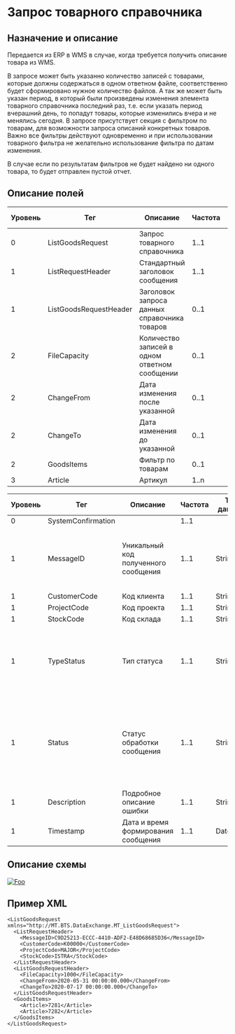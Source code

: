# Запрос товарного справочника

## Назначение и описание
Передается из ERP в WMS в случае, когда требуется получить описание товара из WMS.

В запросе может быть указанно количество записей с товарами, которые должны содержаться в одном ответном файле, соответственно будет сформировано нужное количество файлов. А так же может быть указан период, в который были произведены изменения элемента товарного справочника последний раз, т.е. если указать период вчерашний день, то попадут товары, которые изменились вчера и не менялись сегодня. В запросе присутствует секция с фильтром по товарам, для возможности запроса описаний конкретных товаров. Важно все фильтры действуют одновременно и при использовании товарного фильтра не желательно использование фильтра по датам изменения.

В случае если по результатам фильтров не будет найдено ни одного товара, то будет отправлен пустой отчет.

## Описание полей
Уровень | Тег | Описание | Частота | Тип данных | Размер поля | Комментарий               
--------|-----|----------|---------|------------|-------------|------------ 
0 | ListGoodsRequest | Запрос товарного справочника | 1..1 |  | |                           
1 | ListRequestHeader | Стандартный заголовок сообщения | 1..1  | | | Общая структура сообщения 
1 | ListGoodsRequestHeader | Заголовок запроса данных справочника товаров | 0..1 |  |  |                           
2 | FileCapacity | Количество записей в одном ответном сообщении | 0..1 | Integer | | По умолчанию 10000        
2 | ChangeFrom | Дата изменения после указанной | 0..1 | DateTime | | 
2 | ChangeTo | Дата изменения до указанной | 0..1 | DateTime |  |
2 | GoodsItems | Фильтр по товарам | 0..1 | | |                           
3 | Article | Артикул | 1..n | String | 100 |                           

Уровень | Тег | Описание | Частота | Тип данных | Размер поля | Комментарий
--------|-----|----------|---------|------------|-------------|------------
0 | SystemConfirmation | | 1..1 | | | 
1 | MessageID | Уникальный код полученного сообщения | 1..1 | String | 50 | Код сообщения в ответе совпадает с кодом полученного сообщения
1 | CustomerCode | Код клиента | 1..1 | String | 20 | 
1 | ProjectCode | Код проекта | 1..1 | String | 20 | 
1 | StockCode | Код склада | 1..1 | String | 20 | 
1 | TypeStatus | Тип статуса | 1..1 | String | 20 | TRANSFER – сообщение поступило в EBS<br />LOAD – сообщение обработано в WMS
1 | Status | Статус обработки сообщения | 1..1 | String | 20 | OK – Сообщение успешно обработано в WMS<br />ERROR – Возникла ошибка при обработке в WMS
1 | Description | Подробное описание ошибки | 1..1 | String | 250 | 
1 | Timestamp | Дата и время формирования сообщения | 1..1 | DateTime | |

## Описание схемы
<a href="/XSD/MT_ListGoodsRequest.xsd" rel="XSD">![Foo](https://user-images.githubusercontent.com/22858622/134012526-73d1b128-a2cd-4d14-8a13-10f81a57c04f.png)</a>

## Пример XML
```
<ListGoodsRequest xmlns="http://MT.BTS.DataExchange.MT_ListGoodsRequest">
  <ListRequestHeader>
    <MessageID>C9D25213-ECCC-4410-ADF2-E48D68685D36</MessageID>
    <CustomerCode>К00000</CustomerCode>
    <ProjectCode>MAJOR</ProjectCode>
    <StockCode>ISTRA</StockCode>
  </ListRequestHeader>
  <ListGoodsRequestHeader>
    <FileCapacity>1000</FileCapacity>
    <ChangeFrom>2020-05-31 00:00:00.000</ChangeFrom>
    <ChangeTo>2020-07-17 00:00:00.000</ChangeTo>
  </ListGoodsRequestHeader>
  <GoodsItems>
    <Article>7281</Article>
    <Article>7282</Article>
  </GoodsItems>
</ListGoodsRequest>
```
